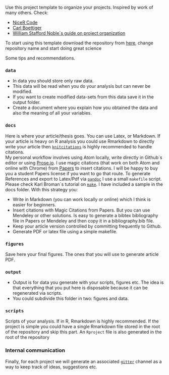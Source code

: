 Use this project template to organize your projects. Inspired by work of many others. Check:

- [NiceR Code](https://nicercode.github.io/blog/2013-04-05-projects/)
- [Carl Boettiger](http://www.carlboettiger.info/2012/05/06/research-workflow.html)
- [William Stafford Noble´s guide on project organization](http://journals.plos.org/ploscompbiol/article?id=10.1371/journal.pcbi.1000424)

To start using this template download the repository from [here](https://www.dropbox.com/sh/8aurm6lbg8xc76r/AABdrJEGX0Ls08EFG0nivfRga?dl=0), change repository name and start doing great science

Some tips and recommendations.

### `data`

- In data you should store only raw data.
- This data will be read when you do your analysis but can never be modified.
- If you want to create modified data-sets from this data save it in the output folder.
- Create a document where you explain how you obtained the data and also the meaning of all your variables.

### `docs`

Here is where your article/thesis goes. You can use Latex, or Markdown. If your article is heavy on R analysis you could use Rmarkdown to directly write your article then [`knitcitations`](https://github.com/cboettig/knitcitations) is highly recommended to handle citations.  
My personal workflow involves using Atom locally, write directly in Github´s editor or using [Prose.io](prose.io). I use magic citations (that work on both Atom and online with Chrome) from [Papers](papersapp.com) to insert citations. I will be happy to buy you a student Papers license if you want to go that route. To generate References and export to Latex/Pdf via [`pandoc`](http://pandoc.org/) I use a small `makefile` script. Please check Karl Broman´s tutorial on [`make`](http://kbroman.org/minimal_make/). I have included a sample in the docs folder. With this strategy you:
- Write in Markdown (you can work locally or online) which I think is easier for beginners.
- Insert citations with Magic Citations from Papers. But you can use Mendeley or other solutions. Is easy to generate a bibtex bibliography file in Papers or Mendeley and then copy it in a bibliography.bib file.  
- Keep your article version controlled by committing frequently to Github.
- Generate PDF or latex file using a simple makefile.

### `figures`

Save here your final figures. The ones that you will use to generate article PDF.

### `output`

- Output is for data you generate with your scripts, figures etc. The idea is that everything that you put here is disposable because it can be regenerated via scripts.
- You could subdivide this folder in two: figures and data.

### `scripts`

Scripts of your analysis. If in R, Rmarkdown is highly recommended. If the project is simple you could have a single Rmarkdown file stored in the root of the repository and skip this part. An `Rproject` file is also generated in the root of the repository

### Internal communication

Finally, for each project we will generate an associated [`gitter`](gitter.im) channel as a way to keep track of ideas, suggestions etc.
